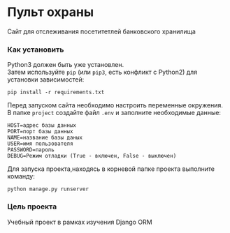 # Пульт охраны
Сайт для отслеживания посетитетлей банковского хранилища

### Как установить

Python3 должен быть уже установлен. <br>
Затем используйте `pip` (или `pip3`, есть конфликт с Python2) для установки зависимостей:
```
pip install -r requirements.txt
```

Перед запуском сайта необходимо настроить переменные окружения.<br>
В папке `project` создайте файл `.env` и заполните необходимые данные:
```
HOST=адрес базы данных 
PORT=порт базы данных
NAME=название базы даных
USER=имя пользователя
PASSWORD=пароль
DEBUG=Режим отладки (True - включен, False - выключен)
```

Для запуска проекта,находясь в корневой папке проекта выполните команду:
```
python manage.py runserver
```

### Цель проекта

Учебный проект в рамках изучения Django ORM